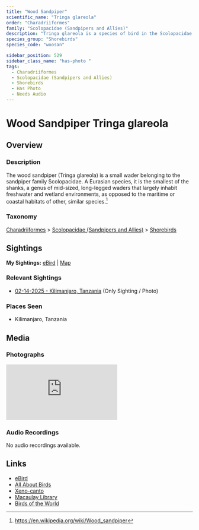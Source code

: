 ```yaml
---
title: "Wood Sandpiper"
scientific_name: "Tringa glareola"
order: "Charadriiformes"
family: "Scolopacidae (Sandpipers and Allies)"
description: "Tringa glareola is a species of bird in the Scolopacidae (Sandpipers and Allies) family. It has been observed 1 times. It has been photographed."
species_group: "Shorebirds"
species_code: "woosan"

sidebar_position: 529
sidebar_class_name: "has-photo "
tags: 
  - Charadriiformes
  - Scolopacidae (Sandpipers and Allies)
  - Shorebirds
  - Has Photo
  - Needs Audio
---
```


# Wood Sandpiper <span className='sci_name'>Tringa glareola</span>

## Overview

### Description
The wood sandpiper (Tringa glareola) is a small wader belonging to the sandpiper family Scolopacidae. A Eurasian species, it is the smallest of the shanks, a genus of mid-sized, long-legged waders that largely inhabit freshwater and wetland environments, as opposed to the maritime or coastal habitats of other, similar species.[^1]

[^1]: https://en.wikipedia.org/wiki/Wood_sandpiper

### Taxonomy
[Charadriiformes](/tags/charadriiformes) > [Scolopacidae (Sandpipers and Allies)](/tags/scolopacidae-sandpipers-and-allies) > [Shorebirds](/tags/shorebirds)


## Sightings

**My Sightings:** [eBird](https://ebird.org/lifelist?r=world&time=life&spp=woosan) | [Map](/map?species_code=woosan)

### Relevant Sightings

* [02-14-2025 - Kilimanjaro, Tanzania](https://ebird.org/checklist/S216379500) (Only Sighting / Photo)

### Places Seen

* Kilimanjaro, Tanzania



## Media
### Photographs
<iframe className="photo_iframe horizontal" src="https://macaulaylibrary.org/asset/631567757/embed" frameBorder="0" allowFullScreen></iframe>

### Audio Recordings
No audio recordings available.

## Links
* [eBird](https://ebird.org/species/woosan) 
* [All About Birds](https://www.allaboutbirds.org/guide/woosan) 
* [Xeno-canto](https://www.xeno-canto.org/species/tringa-glareola) 
* [Macaulay Library](https://search.macaulaylibrary.org/catalog?taxonCode=woosan&sort=rating_rank_desc)
* [Birds of the World](https://birdsoftheworld.org/bow/species/woosan)
